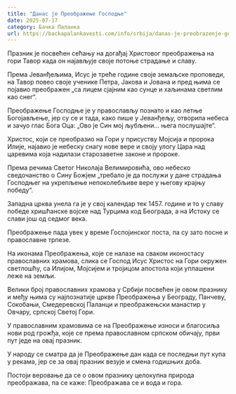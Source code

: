 ```yaml
---
title: "Данас је Преображење Господње"
date: 2025-07-17
category: Бачка Паланка
url: https://backapalankavesti.com/info/srbija/danas-je-preobrazenje-gospodnje2/
---
```


Празник је посвећен сећању на догађај Христовог преображења на гори Тавор када он најављује своје потоње страдање и славу.

Према Јеванђељима, Исус је треће године своје земаљске проповеди, на Тавор повео своје ученике Петра, Јакова и Јована и пред њима се појавио преображен „са лицем сјајним као сунце и хаљинама светлим као снег“.

Преображење Господње је у православљу познато и као летње Богојављење, јер су се и тада, како пише у Јеванђељу, отворила небеса и зачуо глас Бога Оца: „Ово је Син мој љубљени… њега послушајте“.

Христос, који се преобразио на Гори у присуству Мојсија и пророка Илије, најавио је небеску снагу нове вере и своју улогу Цара над царевима која надилази старозаветне законе и пророке.

Према речима Светог Николаја Велимировића, ово небеско сведочанство о Сину Божјем „требало је да послужи у дане страдања Господњег на укрепљење непоколебљиве вере у његову крајњу победу“.

Западна црква унела га је у свој календар тек 1457. године и то у славу победе хришћанске војске над Турцима код Београда, а на Истоку се слави још од седмог века.

Преображење пада увек у време Госпојинског поста, па су зато посне и православне трпезе.

На иконама Преображења, које се налазе на сваком иконостасу православних храмова, слика се Господ Исус Христос на Гори окружен светлошћу, са Илијом, Мојсијем и тројицом апостола који уплашени леже на земљи.

Велики број православних храмова у Србији посвећен је овом празнику и међу њима су најпознатије цркве Преображења у Београду, Панчеву, Сокобањи, Смедеревској Паланци и преображењски манастир у Овчару, српској Светој Гори.

У православним храмовима се на Преображење износи и благосиља нови род грожђа, које се према православном српском обичају, први пут једе на овај празник.

У народу се сматра да је Преображење дан када се последњи пут купа у рекама, јер се за овај празник везује и смена годишњих доба.

Постоји веровање да се о овом празнику целокупна природа преображава, па се каже: Преображава се и вода и гора.
